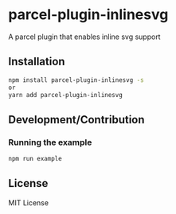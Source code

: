 # parcel-plugin-inlinesvg
A parcel plugin that enables inline svg support


## Installation
```bash
npm install parcel-plugin-inlinesvg -s
or
yarn add parcel-plugin-inlinesvg

```

## Development/Contribution

### Running the example
```bash
npm run example
```

## License
MIT License
